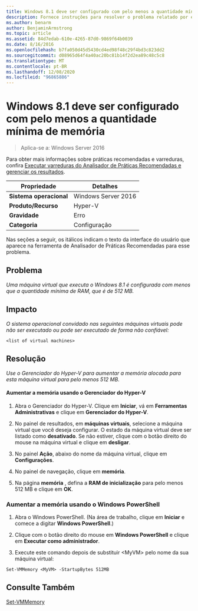 ```yaml
---
title: Windows 8.1 deve ser configurado com pelo menos a quantidade mínima de memória
description: Fornece instruções para resolver o problema relatado por essa regra de Analisador de Práticas Recomendadas.
ms.author: benarm
author: BenjaminArmstrong
ms.topic: article
ms.assetid: 84d7edab-610e-4265-87d0-9869f64b0039
ms.date: 8/16/2016
ms.openlocfilehash: b7fa050d45d5430cd4ed98f48c29f4bd3c823dd2
ms.sourcegitcommit: d08965d64f4a40ac20bc81b14f2d2ea89c48c5c8
ms.translationtype: MT
ms.contentlocale: pt-BR
ms.lasthandoff: 12/08/2020
ms.locfileid: "96865886"
---
```

# <a name="windows-81-should-be-configured-with-at-least-the-minimum-amount-of-memory"></a>Windows 8.1 deve ser configurado com pelo menos a quantidade mínima de memória

>Aplica-se a: Windows Server 2016

Para obter mais informações sobre práticas recomendadas e varreduras, confira [Executar varreduras do Analisador de Práticas Recomendadas e gerenciar os resultados](https://go.microsoft.com/fwlink/p/?LinkID=223177).

|Propriedade|Detalhes|
|-|-|
|**Sistema operacional**|Windows Server 2016|
|**Produto/Recurso**|Hyper-V|
|**Gravidade**|Erro|
|**Categoria**|Configuração|

Nas seções a seguir, os itálicos indicam o texto da interface do usuário que aparece na ferramenta de Analisador de Práticas Recomendadas para esse problema.

## <a name="issue"></a>**Problema**
*Uma máquina virtual que executa o Windows 8.1 é configurada com menos que a quantidade mínima de RAM, que é de 512 MB.*

## <a name="impact"></a>**Impacto**
*O sistema operacional convidado nas seguintes máquinas virtuais pode não ser executado ou pode ser executado de forma não confiável:*
```
<list of virtual machines>
```
## <a name="resolution"></a>**Resolução**
*Use o Gerenciador do Hyper-V para aumentar a memória alocada para esta máquina virtual para pelo menos 512 MB.*

#### <a name="increase-the-memory-using-hyper-v-manager"></a>Aumentar a memória usando o Gerenciador do Hyper-V

1.  Abra o Gerenciador do Hyper-V. Clique em **Iniciar**, vá em **Ferramentas Administrativas** e clique em **Gerenciador do Hyper-V**.

2.  No painel de resultados, em **máquinas virtuais**, selecione a máquina virtual que você deseja configurar. O estado da máquina virtual deve ser listado como **desativado**. Se não estiver, clique com o botão direito do mouse na máquina virtual e clique em **desligar**.

3.  No painel **Ação**, abaixo do nome da máquina virtual, clique em **Configurações**.

4.  No painel de navegação, clique em **memória**.

5.  Na página **memória** , defina a **RAM de inicialização** para pelo menos 512 MB e clique em **OK**.

### <a name="increase-the-memory-using-windows-powershell"></a>Aumentar a memória usando o Windows PowerShell

1.  Abra o Windows PowerShell. (Na área de trabalho, clique em **Iniciar** e comece a digitar **Windows PowerShell**.)

2.  Clique com o botão direito do mouse em **Windows PowerShell** e clique em **Executar como administrador**.

3.  Execute este comando depois de substituir \<MyVM> pelo nome da sua máquina virtual:

```
Set-VMMemory <MyVM> -StartupBytes 512MB
```

## <a name="see-also"></a>Consulte Também
[Set-VMMemory](/powershell/module/hyper-v/set-vmmemory)
